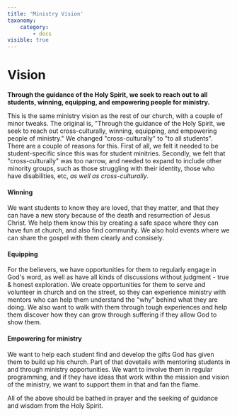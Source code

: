 ```yaml
---
title: 'Ministry Vision'
taxonomy:
    category:
        - docs
visible: true
---
```


# Vision
**Through the guidance of the Holy Spirit, we seek to reach out to all students, winning, equipping, and empowering people for ministry.**

This is the same ministry vision as the rest of our church, with a couple of minor tweaks. The original is, "Through the guidance of the Holy Spirit, we seek to reach out cross-culturally, winning, equipping, and empowering people of ministry." 
We changed "cross-culturally" to "to all students". There are a couple of reasons for this. First of all, we felt it needed to be student-specific since this was for student minitries. Secondly, we felt that "cross-culturally" was too narrow, and needed to expand to include other minority groups, such as those struggling with their identity, those who have disabilities, etc, _as well as cross-culturally_.

#### Winning
We want students to know they are loved, that they matter, and that they can have a new story because of the death and resurrection of Jesus Christ. We help them know this by creating a safe space where they can have fun at church, and also find community. We also hold events where we can share the gospel with them clearly and consisely.

#### Equipping 
For the believers, we have opportunities for them to regularly engage in God's word, as well as have all kinds of discussions without judgment - true & honest exploration. We create opportunities for them to serve and volunteer in church and on the street, so they can experience ministry with mentors who can help them understand the "why" behind what they are doing. We also want to walk with them through tough experiences and help them discover how they can grow through suffering if they allow God to show them.

#### Empowering for ministry
We want to help each student find and develop the gifts God has given them to build up his church. Part of that dovetails with mentoring students in and through ministry opportunities. We want to involve them in regular programming, and if they have ideas that work within the mission and vision of the ministry, we want to support them in that and fan the flame.

All of the above should be bathed in prayer and the seeking of guidance and wisdom from the Holy Spirit.





















